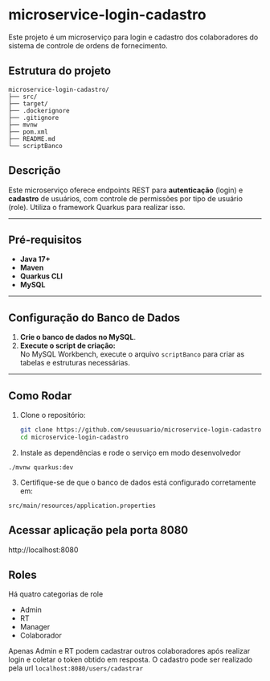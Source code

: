 # microservice-login-cadastro
Este projeto é um microserviço para login e cadastro dos colaboradores do sistema de controle de ordens de fornecimento.


## Estrutura do projeto

```
microservice-login-cadastro/
├── src/
├── target/
├── .dockerignore
├── .gitignore
├── mvnw
├── pom.xml
├── README.md
└── scriptBanco

```

## Descrição
Este microserviço oferece endpoints REST para **autenticação** (login) e **cadastro** de usuários, com controle de permissões por tipo de usuário (role). Utiliza o framework Quarkus para realizar isso.

---

## Pré-requisitos

- **Java 17+**
- **Maven**
- **Quarkus CLI**
- **MySQL**

---

## Configuração do Banco de Dados

1. **Crie o banco de dados no MySQL**.
2. **Execute o script de criação:**  
   No MySQL Workbench, execute o arquivo `scriptBanco` para criar as tabelas e estruturas necessárias.

---

## Como Rodar

1. Clone o repositório:
   ```bash
   git clone https://github.com/seuusuario/microservice-login-cadastro.git
   cd microservice-login-cadastro

2. Instale as dependências e rode o serviço em modo desenvolvedor
   
```shell script
./mvnw quarkus:dev
```
3. Certifique-se de que o banco de dados está configurado corretamente em:
   
`src/main/resources/application.properties`

## Acessar aplicação pela porta 8080

http://localhost:8080

## Roles

Há quatro categorias de role 
- Admin 
- RT
- Manager
- Colaborador

Apenas Admin e RT podem cadastrar outros colaboradores após realizar login e coletar o token obtido em resposta. 
O cadastro pode ser realizado pela url
`localhost:8080/users/cadastrar`


